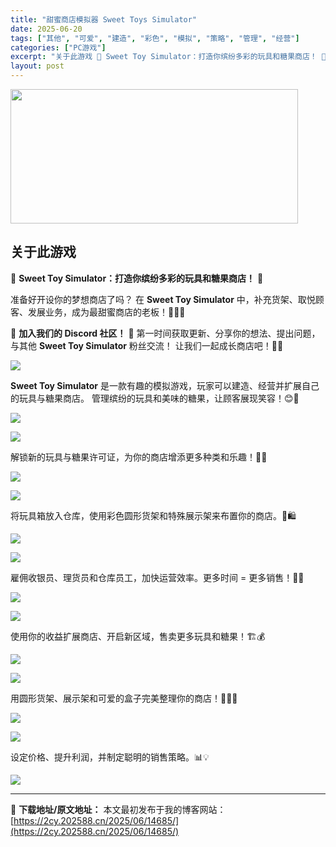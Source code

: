 ```yaml
---
title: "甜蜜商店模拟器 Sweet Toys Simulator"
date: 2025-06-20
tags: ["其他", "可爱", "建造", "彩色", "模拟", "策略", "管理", "经营"]
categories: ["PC游戏"]
excerpt: "关于此游戏 🌟 Sweet Toy Simulator：打造你缤纷多彩的玩具和糖果商店！ 🌟 准备好开设你的梦想商店了吗？ 在 Sweet Toy Simulator 中，补充货架、取悦顾客、发展业务，成为最甜蜜商店的老板！🧸🍭🎉 🎉 加入我们的 Discord 社区！ 🎉 第一时间获取更新、分享你&hellip;"
layout: post
---
```


<img class="aligncenter size-full wp-image-14686" src="https://2cy.202588.cn/wp-content/uploads/2025/06/2025062004354535.jpg" alt="" width="460" height="215" />
<div class="game_page_autocollapse_ctn expanded">
<div id="aboutThisGame" class="game_page_autocollapse" data-panel="{&quot;type&quot;:&quot;PanelGroup&quot;}">
<div id="game_area_description" class="game_area_description">
<h2>关于此游戏</h2>
<p class="bb_paragraph">🌟 <strong>Sweet Toy Simulator：打造你缤纷多彩的玩具和糖果商店！</strong> 🌟</p>
<p class="bb_paragraph">准备好开设你的梦想商店了吗？
在 <strong>Sweet Toy Simulator</strong> 中，补充货架、取悦顾客、发展业务，成为最甜蜜商店的老板！🧸🍭🎉</p>
<p class="bb_paragraph">🎉 <strong>加入我们的 Discord 社区！</strong> 🎉
第一时间获取更新、分享你的想法、提出问题，与其他 <strong>Sweet Toy Simulator</strong> 粉丝交流！
让我们一起成长商店吧！🧸🍬</p>
<p class="bb_paragraph"><img class="bb_img" src="https://shared.fastly.steamstatic.com/store_item_assets/steam/apps/3770980/extras/test.png?t=1750174215" /></p>
<p class="bb_paragraph"><strong>Sweet Toy Simulator</strong> 是一款有趣的模拟游戏，玩家可以建造、经营并扩展自己的玩具与糖果商店。
管理缤纷的玩具和美味的糖果，让顾客展现笑容！😊🎁</p>

<div class="bb_wide_img_ctn"><img class="bb_img" src="https://shared.fastly.steamstatic.com/store_item_assets/steam/apps/3770980/extras/about_the_gmae.gif?t=1750174215" /></div>
<p class="bb_paragraph"><img class="bb_img" src="https://shared.fastly.steamstatic.com/store_item_assets/steam/apps/3770980/extras/Licensing.png?t=1750174215" /></p>
<p class="bb_paragraph">解锁新的玩具与糖果许可证，为你的商店增添更多种类和乐趣！🚀✨</p>

<div class="bb_wide_img_ctn"><img class="bb_img" src="https://shared.fastly.steamstatic.com/store_item_assets/steam/apps/3770980/extras/licensing.gif?t=1750174215" /></div>
<p class="bb_paragraph"><img class="bb_img" src="https://shared.fastly.steamstatic.com/store_item_assets/steam/apps/3770980/extras/STOCK_AND_SHELF_MANAGEMENT.png?t=1750174215" /></p>
<p class="bb_paragraph">将玩具箱放入仓库，使用彩色圆形货架和特殊展示架来布置你的商店。🎠🛍️</p>

<div class="bb_wide_img_ctn"><img class="bb_img" src="https://shared.fastly.steamstatic.com/store_item_assets/steam/apps/3770980/extras/shelf_management.gif?t=1750174215" /></div>
<p class="bb_paragraph"><img class="bb_img" src="https://shared.fastly.steamstatic.com/store_item_assets/steam/apps/3770980/extras/STAFF_MANAGEMENT.png?t=1750174215" /></p>
<p class="bb_paragraph">雇佣收银员、理货员和仓库员工，加快运营效率。更多时间 = 更多销售！💼⏰</p>

<div class="bb_wide_img_ctn"><img class="bb_img" src="https://shared.fastly.steamstatic.com/store_item_assets/steam/apps/3770980/extras/staff_management.gif?t=1750174215" /></div>
<p class="bb_paragraph"><img class="bb_img" src="https://shared.fastly.steamstatic.com/store_item_assets/steam/apps/3770980/extras/STORE_EXPANSION.png?t=1750174215" /></p>
<p class="bb_paragraph">使用你的收益扩展商店、开启新区域，售卖更多玩具和糖果！🏗️💰</p>

<div class="bb_wide_img_ctn"><img class="bb_img" src="https://shared.fastly.steamstatic.com/store_item_assets/steam/apps/3770980/extras/store_expansion.gif?t=1750174215" /></div>
<p class="bb_paragraph"><img class="bb_img" src="https://shared.fastly.steamstatic.com/store_item_assets/steam/apps/3770980/extras/VARIOUS_SHELF_TYPES.png?t=1750174215" /></p>
<p class="bb_paragraph">用圆形货架、展示架和可爱的盒子完美整理你的商店！🧸🎀🎁</p>

<div class="bb_wide_img_ctn"><img class="bb_img" src="https://shared.fastly.steamstatic.com/store_item_assets/steam/apps/3770980/extras/various_shelfs_types.gif?t=1750174215" /></div>
<p class="bb_paragraph"><img class="bb_img" src="https://shared.fastly.steamstatic.com/store_item_assets/steam/apps/3770980/extras/PROFIT_OPTIMIZATION.png?t=1750174215" /></p>
<p class="bb_paragraph">设定价格、提升利润，并制定聪明的销售策略。📊💡</p>

<div class="bb_wide_img_ctn"><img class="bb_img" src="https://shared.fastly.steamstatic.com/store_item_assets/steam/apps/3770980/extras/profit_optimizasyon.gif?t=1750174215" /></div>
</div>
</div>
</div>

---
📖 **下载地址/原文地址：** 本文最初发布于我的博客网站：[https://2cy.202588.cn/2025/06/14685/](https://2cy.202588.cn/2025/06/14685/)
